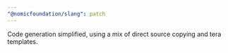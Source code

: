 ```yaml
---
"@nomicfoundation/slang": patch
---
```


Code generation simplified, using a mix of direct source copying and tera templates.

